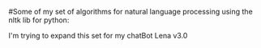 #Some of my set of algorithms for natural language processing using
the nltk lib for python:

I'm trying to expand this set for my chatBot Lena v3.0 